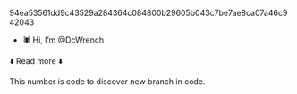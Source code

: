 94ea53561dd9c43529a284364c084800b29605b043c7be7ae8ca07a46c942043

- 🕷 Hi, I’m @DcWrench

⬇️ Read more ⬇️


This number is code to discover new branch in code.
